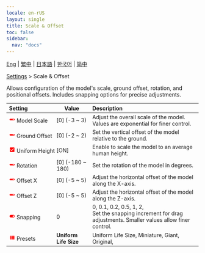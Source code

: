 ```yaml
---
locale: en-rUS
layout: single
title: Scale & Offset
toc: false
sidebar:
  nav: "docs"
---
```

[Eng](/dancexr/menu/2025.4/actor/scale_&_offset) | [繁中](/tw/dancexr/menu/2025.4/actor/scale_&_offset) | [日本語](/jp/dancexr/menu/2025.4/actor/scale_&_offset) | [한국어](/kr/dancexr/menu/2025.4/actor/scale_&_offset) | [简中](/zh/dancexr/menu/2025.4/actor/scale_&_offset)

[Settings](../menu#Settings) > Scale & Offset

Allows configuration of the model's scale, ground offset, rotation, and positional offsets. Includes snapping options for precise adjustments.

| Setting | Value | Description |
| :--- | --- | :--- |
|<nobr><img src="/images/icon/ic_slider.png" alt="slider icon"/> Model Scale</nobr>| [0] (-3 ~ 3) | Adjust the overall scale of the model. Values are exponential for finer control.
|<nobr><img src="/images/icon/ic_slider.png" alt="slider icon"/> Ground Offset</nobr>| [0] (-2 ~ 2) | Set the vertical offset of the model relative to the ground.
|<nobr><img src="/images/icon/ic_check_on.png" alt="check on icon"/> Uniform Height</nobr>| [ON] | Enable to scale the model to an average human height.
|<nobr><img src="/images/icon/ic_slider.png" alt="slider icon"/> Rotation</nobr>| [0] (-180 ~ 180) | Set the rotation of the model in degrees.
|<nobr><img src="/images/icon/ic_slider.png" alt="slider icon"/> Offset X</nobr>| [0] (-5 ~ 5) | Adjust the horizontal offset of the model along the X-axis.
|<nobr><img src="/images/icon/ic_slider.png" alt="slider icon"/> Offset Z</nobr>| [0] (-5 ~ 5) | Adjust the horizontal offset of the model along the Z-axis.
|<nobr><img src="/images/icon/ic_toggle_on.png" alt="toggle on icon"/> Snapping</nobr>| 0 | 0, 0.1, 0.2, 0.5, 1, 2, <br/>Set the snapping increment for drag adjustments. Smaller values allow finer control.
|<nobr><img src="/images/icon/ic_list.png" alt="list icon"/> Presets</nobr>| **Uniform Life Size** | Uniform Life Size, Miniature, Giant, Original,  |
